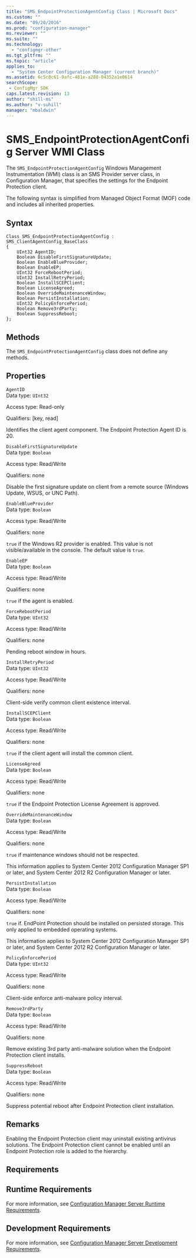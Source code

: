 ```yaml
---
title: "SMS_EndpointProtectionAgentConfig Class | Microsoft Docs"
ms.custom: ""
ms.date: "09/20/2016"
ms.prod: "configuration-manager"
ms.reviewer: ""
ms.suite: ""
ms.technology:
  - "configmgr-other"
ms.tgt_pltfrm: ""
ms.topic: "article"
applies_to:
  - "System Center Configuration Manager (current branch)"
ms.assetid: 6c5c8c61-9afc-481e-a288-04352a1e0614searchScope: - ConfigMgr SDK
caps.latest.revision: 13
author: "shill-ms"
ms.author: "v-suhill"
manager: "mbaldwin"
---
```

# SMS_EndpointProtectionAgentConfig Server WMI Class
The `SMS_EndpointProtectionAgentConfig` Windows Management Instrumentation (WMI) class is an SMS Provider server class, in Configuration Manager, that specifies the settings for the Endpoint Protection client.  

 The following syntax is simplified from Managed Object Format (MOF) code and includes all inherited properties.  

## Syntax  

```  
Class SMS_EndpointProtectionAgentConfig : SMS_ClientAgentConfig_BaseClass  
{  
    UInt32 AgentID;  
    Boolean DisableFirstSignatureUpdate;  
    Boolean EnableBlueProvider;  
    Boolean EnableEP;  
    UInt32 ForceRebootPeriod;  
    UInt32 InstallRetryPeriod;  
    Boolean InstallSCEPClient;  
    Boolean LicenseAgreed;  
    Boolean OverrideMaintenanceWindow;  
    Boolean PersistInstallation;  
    UInt32 PolicyEnforcePeriod;  
    Boolean Remove3rdParty;  
    Boolean SuppressReboot;  
};  
```  

## Methods  
 The `SMS_EndpointProtectionAgentConfig` class does not define any methods.  

## Properties  
 `AgentID`  
 Data type: `UInt32`  

 Access type: Read-only  

 Qualifiers: [key, read]  

 Identifies the client agent component. The Endpoint Protection Agent ID is 20.  

 `DisableFirstSignatureUpdate`  
 Data type: `Boolean`  

 Access type: Read/Write  

 Qualifiers: none  

 Disable the first signature update on client from a remote source (Windows Update, WSUS, or UNC Path).  

 `EnableBlueProvider`  
 Data type: `Boolean`  

 Access type: Read/Write  

 Qualifiers: none  

 `true` if the Windows R2 provider is enabled. This value is not visible/available in the console. The default value is `true`.  

 `EnableEP`  
 Data type: `Boolean`  

 Access type: Read/Write  

 Qualifiers: none  

 `true` if the agent is enabled.  

 `ForceRebootPeriod`  
 Data type: `UInt32`  

 Access type: Read/Write  

 Qualifiers: none  

 Pending reboot window in hours.  

 `InstallRetryPeriod`  
 Data type: `UInt32`  

 Access type: Read/Write  

 Qualifiers: none  

 Client-side verify common client existence interval.  

 `InstallSCEPClient`  
 Data type: `Boolean`  

 Access type: Read/Write  

 Qualifiers: none  

 `true` if the client agent will install the common client.  

 `LicenseAgreed`  
 Data type: `Boolean`  

 Access type: Read/Write  

 Qualifiers: none  

 `true` if the Endpoint Protection License Agreement is approved.  

 `OverrideMaintenanceWindow`  
 Data type: `Boolean`  

 Access type: Read/Write  

 Qualifiers: none  

 `true` if maintenance windows should not be respected.  

 This information applies to System Center 2012 Configuration Manager SP1 or later, and System Center 2012 R2 Configuration Manager or later.  

 `PersistInstallation`  
 Data type: `Boolean`  

 Access type: Read/Write  

 Qualifiers: none  

 `true` if. EndPoint Protection should be installed on persisted storage. This only applied to embedded operating systems.  

 This information applies to System Center 2012 Configuration Manager SP1 or later, and System Center 2012 R2 Configuration Manager or later.  

 `PolicyEnforcePeriod`  
 Data type: `UInt32`  

 Access type: Read/Write  

 Qualifiers: none  

 Client-side enforce anti-malware policy interval.  

 `Remove3rdParty`  
 Data type: `Boolean`  

 Access type: Read/Write  

 Qualifiers: none  

 Remove existing 3rd party anti-malware solution when the Endpoint Protection client installs.  

 `SuppressReboot`  
 Data type: `Boolean`  

 Access type: Read/Write  

 Qualifiers: none  

 Suppress potential reboot after Endpoint Protection client installation.  

## Remarks  
 Enabling the Endpoint Protection client may uninstall existing antivirus solutions.  The Endpoint Protection client cannot be enabled until an Endpoint Protection role is added to the hierarchy.  

## Requirements  

## Runtime Requirements  
 For more information, see [Configuration Manager Server Runtime Requirements](../../../../../develop/core/reqs/server-runtime-requirements.md).  

## Development Requirements  
 For more information, see [Configuration Manager Server Development Requirements](../../../../../develop/core/reqs/server-development-requirements.md).
